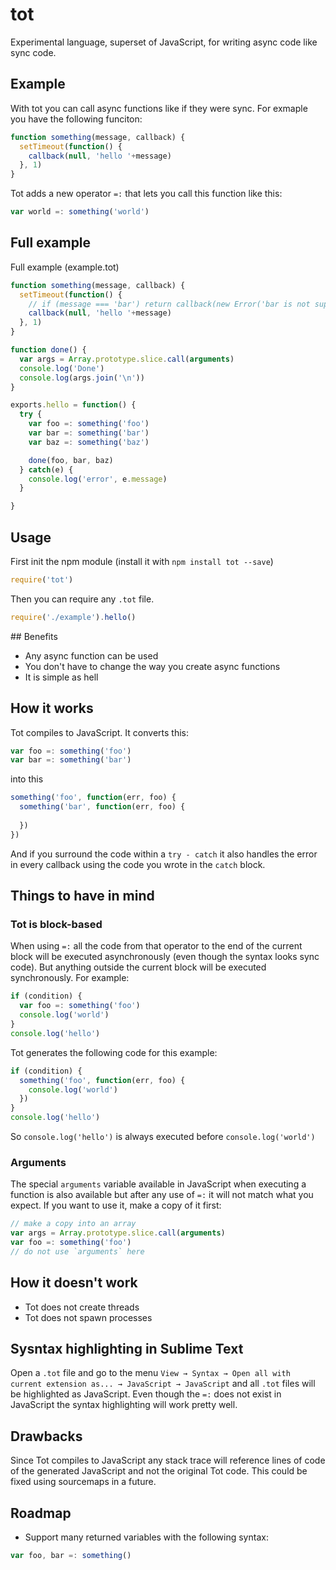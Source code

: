 # tot

Experimental language, superset of JavaScript, for writing async code like sync code.

## Example

With tot you can call async functions like if they were sync. For exmaple you have the following funciton:

```javascript
function something(message, callback) {
  setTimeout(function() {
    callback(null, 'hello '+message)
  }, 1)
}
```

Tot adds a new operator `=:` that lets you call this function like this:

```javascript
var world =: something('world')
```

## Full example

Full example (example.tot)

```javascript
function something(message, callback) {
  setTimeout(function() {
    // if (message === 'bar') return callback(new Error('bar is not supported'))
    callback(null, 'hello '+message)
  }, 1)
}

function done() {
  var args = Array.prototype.slice.call(arguments)
  console.log('Done')
  console.log(args.join('\n'))
}

exports.hello = function() {
  try {
    var foo =: something('foo')
    var bar =: something('bar')
    var baz =: something('baz')

    done(foo, bar, baz)
  } catch(e) {
    console.log('error', e.message)
  }

}
```

## Usage

First init the npm module (install it with `npm install tot --save`)

```javascript
require('tot')
```

Then you can require any `.tot` file.

```javascript
require('./example').hello()
```

## Benefits

- Any async function can be used
- You don't have to change the way you create async functions
- It is simple as hell

## How it works

Tot compiles to JavaScript. It converts this:

```javascript
var foo =: something('foo')
var bar =: something('bar')
```

into this

```javascript
something('foo', function(err, foo) {
  something('bar', function(err, foo) {
    
  })
})
```

And if you surround the code within a `try - catch` it also handles the error in every callback using the code you wrote in the `catch` block.


## Things to have in mind

### Tot is block-based

When using `=:` all the code from that operator to the end of the current block will be executed asynchronously (even though the syntax looks sync code). But anything outside the current block will be executed synchronously. For example:

```javascript
if (condition) {
  var foo =: something('foo')
  console.log('world')
}
console.log('hello')
```

Tot generates the following code for this example:

```javascript
if (condition) {
  something('foo', function(err, foo) {
    console.log('world')
  })
}
console.log('hello')
```

So `console.log('hello')` is always executed before `console.log('world')`

### Arguments

The special `arguments` variable available in JavaScript when executing a function is also available but after any use of `=:` it will not match what you expect. If you want to use it, make a copy of it first:

```javascript
// make a copy into an array
var args = Array.prototype.slice.call(arguments)
var foo =: something('foo')
// do not use `arguments` here
```

## How it doesn't work

- Tot does not create threads
- Tot does not spawn processes

## Sysntax highlighting in Sublime Text

Open a `.tot` file and go to the menu `View → Syntax → Open all with current extension as... → JavaScript → JavaScript` and all `.tot` files will be highlighted as JavaScript. Even though the `=:` does not exist in JavaScript the syntax highlighting will work pretty well.

## Drawbacks

Since Tot compiles to JavaScript any stack trace will reference lines of code of the generated JavaScript and not the original Tot code. This could be fixed using sourcemaps in a future.

## Roadmap

- Support many returned variables with the following syntax:

```javascript
var foo, bar =: something()
```